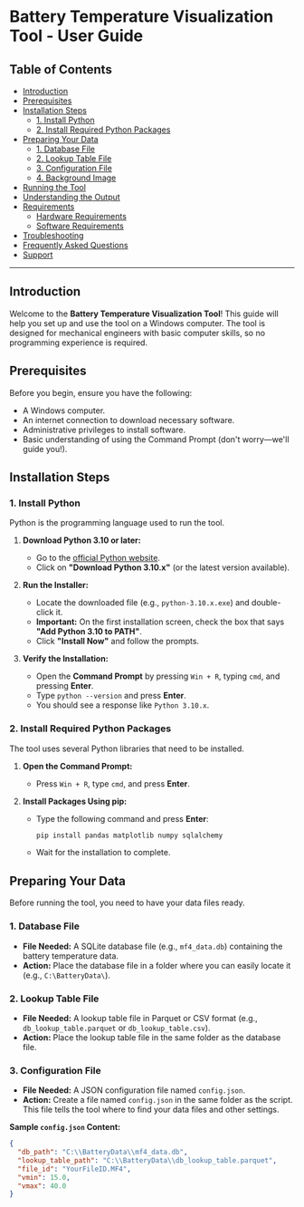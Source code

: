 # Battery Temperature Visualization Tool - User Guide

## Table of Contents
- [Introduction](#introduction)
- [Prerequisites](#prerequisites)
- [Installation Steps](#installation-steps)
  - [1. Install Python](#1-install-python)
  - [2. Install Required Python Packages](#2-install-required-python-packages)
- [Preparing Your Data](#preparing-your-data)
  - [1. Database File](#1-database-file)
  - [2. Lookup Table File](#2-lookup-table-file)
  - [3. Configuration File](#3-configuration-file)
  - [4. Background Image](#4-background-image)
- [Running the Tool](#running-the-tool)
- [Understanding the Output](#understanding-the-output)
- [Requirements](#requirements)
  - [Hardware Requirements](#hardware-requirements)
  - [Software Requirements](#software-requirements)
- [Troubleshooting](#troubleshooting)
- [Frequently Asked Questions](#frequently-asked-questions)
- [Support](#support)

---

## Introduction

Welcome to the **Battery Temperature Visualization Tool**! This guide will help you set up and use the tool on a Windows computer. The tool is designed for mechanical engineers with basic computer skills, so no programming experience is required.

## Prerequisites

Before you begin, ensure you have the following:
- A Windows computer.
- An internet connection to download necessary software.
- Administrative privileges to install software.
- Basic understanding of using the Command Prompt (don't worry—we'll guide you!).

## Installation Steps

### 1. Install Python

Python is the programming language used to run the tool.

1. **Download Python 3.10 or later:**
   - Go to the [official Python website](https://www.python.org/downloads/windows/).
   - Click on **"Download Python 3.10.x"** (or the latest version available).
   
2. **Run the Installer:**
   - Locate the downloaded file (e.g., `python-3.10.x.exe`) and double-click it.
   - **Important:** On the first installation screen, check the box that says **"Add Python 3.10 to PATH"**.
   - Click **"Install Now"** and follow the prompts.

3. **Verify the Installation:**
   - Open the **Command Prompt** by pressing `Win + R`, typing `cmd`, and pressing **Enter**.
   - Type `python --version` and press **Enter**.
   - You should see a response like `Python 3.10.x`.

### 2. Install Required Python Packages

The tool uses several Python libraries that need to be installed.

1. **Open the Command Prompt:**
   - Press `Win + R`, type `cmd`, and press **Enter**.

2. **Install Packages Using pip:**
   - Type the following command and press **Enter**:
     ```bash
     pip install pandas matplotlib numpy sqlalchemy
     ```
   - Wait for the installation to complete.

## Preparing Your Data

Before running the tool, you need to have your data files ready.

### 1. Database File
- **File Needed:** A SQLite database file (e.g., `mf4_data.db`) containing the battery temperature data.
- **Action:** Place the database file in a folder where you can easily locate it (e.g., `C:\BatteryData\`).

### 2. Lookup Table File
- **File Needed:** A lookup table file in Parquet or CSV format (e.g., `db_lookup_table.parquet` or `db_lookup_table.csv`).
- **Action:** Place the lookup table file in the same folder as the database file.

### 3. Configuration File
- **File Needed:** A JSON configuration file named `config.json`.
- **Action:** Create a file named `config.json` in the same folder as the script. This file tells the tool where to find your data files and other settings.

**Sample `config.json` Content:**
```json
{
  "db_path": "C:\\BatteryData\\mf4_data.db",
  "lookup_table_path": "C:\\BatteryData\\db_lookup_table.parquet",
  "file_id": "YourFileID.MF4",
  "vmin": 15.0,
  "vmax": 40.0
}